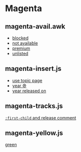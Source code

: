 Magenta
=======

magenta-avail.awk
---------------

- [blocked](https://youtu.be/by312WRuwfQ)
- [not available](https://youtu.be/B2zfFK34dII)
- [premium](https://youtu.be/O_WNbnIk0Kk)
- [unlisted](https://youtu.be/k7h4sdyQMyo)

magenta-insert.js
-----------------

- [use topic page](https://youtu.be/TUADigaeFs4)
- [year ℗](https://youtu.be/hEyWX6yspOM)
- [year released on](https://youtu.be/szAqQG7LDvI)

magenta-tracks.js
-----------------

[`:first-child` and release comment][1]

[1]:https://musicbrainz.org/release/970b9400-e10f-4070-b92a-b38d08c02d28

magenta-yellow.js
-----------------

[green](https://youtu.be/kcPc18SG6uA)
